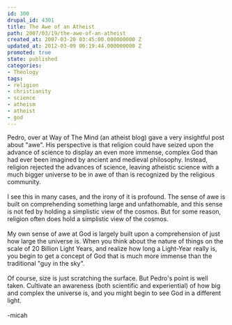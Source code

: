 ```yaml
---
id: 300
drupal_id: 4301
title: The Awe of an Atheist
path: 2007/03/19/the-awe-of-an-atheist
created_at: 2007-03-20 03:45:00.000000000 Z
updated_at: 2012-03-09 06:19:44.000000000 Z
promoted: true
state: published
categories:
- Theology
tags:
- religion
- christianity
- science
- atheism
- atheist
- god
---
```

Pedro, over at Way of The Mind (an atheist blog) gave a very insightful post about "awe". His perspective is that religion could have seized upon the advance of science to display an even more immense, complex God than had ever been imagined by ancient and medieval philosophy. Instead, religion rejected the advances of science, leaving atheistic science with a much bigger universe to be in awe of than is recognized by the religious community.<br /><br />I see this in many cases, and the irony of it is profound. The sense of awe is built on comprehending something large and unfathomable, and this sense is not fed by holding a simplistic view of the cosmos. But for some reason, religion often does hold a simplistic view of the cosmos.<br /><br />My own sense of awe at God is largely built upon a comprehension of just how large the universe is. When you think about the nature of things on the scale of 20 Billion Light Years, and realize how long a Light-Year really is, you begin to get a concept of God that is much more immense than the traditional "guy in the sky".<br /><br />Of course, size is just scratching the surface. But Pedro's point is well taken. Cultivate an awareness (both scientific and experiential) of how big and complex the universe is, and you might begin to see God in a different light.<br /><br />-micah

